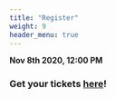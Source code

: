 ```yaml
---
title: "Register"
weight: 9
header_menu: true
---
```


**Nov 8th 2020, 12:00 PM**
### Get your tickets [here](https://www.yepdesk.com/tiq-2020)!